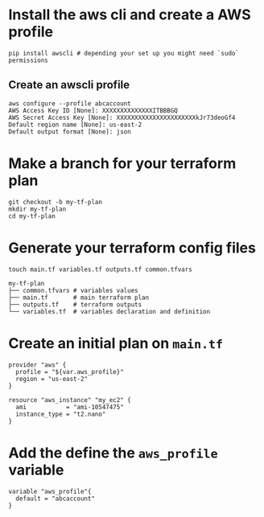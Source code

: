 # Install the aws cli and create a AWS profile
```
pip install awscli # depending your set up you might need `sudo` permissions
```

## Create an awscli profile
```
aws configure --profile abcaccount
AWS Access Key ID [None]: XXXXXXXXXXXXXXITBBBGQ
AWS Secret Access Key [None]: XXXXXXXXXXXXXXXXXXXXXXkJr73deoGf4
Default region name [None]: us-east-2
Default output format [None]: json
```

# Make a branch for your terraform plan

```
git checkout -b my-tf-plan
mkdir my-tf-plan
cd my-tf-plan
```

# Generate your terraform config files
```
touch main.tf variables.tf outputs.tf common.tfvars
```

```
my-tf-plan
├── common.tfvars # variables values
├── main.tf       # main terraform plan
├── outputs.tf    # terraform outputs
└── variables.tf  # variables declaration and definition
```

# Create an initial plan on `main.tf`

```
provider "aws" {
  profile = "${var.aws_profile}"
  region = "us-east-2"
}

resource "aws_instance" "my_ec2" {
  ami           = "ami-10547475"
  instance_type = "t2.nano"
}
```

# Add the define the `aws_profile` variable
```
variable "aws_profile"{
  default = "abcaccount"
}
```
